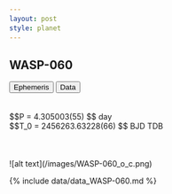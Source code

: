 ```yaml
---
layout: post
style: planet
---
```

<script src="../js/planets.js"></script>

## WASP-060

<!-- Tab links -->
<div class="tab">
<button class="tablinks" onclick="openCity(event, 'Ephemeris')">Ephemeris</button>
<button class="tablinks" onclick="openCity(event, 'Data')">Data</button>
</div>

<!-- Tab content -->
<div id="Ephemeris" class="tabcontent" markdown="1">
<br/><br/>
$$P = 4.305003(55) $$ day <br/>
$$T_0 = 2456263.63228(66) $$ BJD TDB
<br/><br/>
<br/><br/>
![alt text](/images/WASP-060_o_c.png)
</div>


<div id="Data" class="tabcontent" markdown="1">

{% include data/data_WASP-060.md %}

</div>

